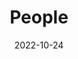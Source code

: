 ---
title: People
date: 2022-10-24
type: landing
translationKey: people

sections:
  - block: people
    content:
      title: Meet the Team
      user_groups:
        - Researchers
        - Postdocs
        - Engineers
        - Phd Students
        - Master Students
        - Undergraduate Students
        - Administration
        - Visitors
        - Alumni
    design:
      show_interests: true
      show_role: true
      show_social: true

---
